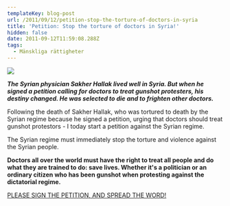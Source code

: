 ```yaml
---
templateKey: blog-post
url: /2011/09/12/petition-stop-the-torture-of-doctors-in-syria
title: 'Petition: Stop the torture of doctors in Syria!'
hidden: false
date: 2011-09-12T11:59:08.288Z
tags:
  - Mänskliga rättigheter
---
```


![](/uploads/hallak_781626c.jpg)

_**The Syrian physician Sakher Hallak lived well in Syria. But when he signed a petition calling for doctors to treat gunshot protesters, his destiny changed. He was selected to die and to frighten other doctors.**_

Following the death of Sakher Hallak, who was tortured to death by the Syrian regime because he signed a petition, urging that doctors should treat gunshot protestors - I today start a petition against the Syrian regime.

The Syrian regime must immediately stop the torture and violence against the Syrian people.

**Doctors all over the world must have the right to treat all people and do what they are trained to do: save lives. Whether it's a politician or an ordinary citizen who has been gunshot when protesting against the dictatorial regime.**

[PLEASE SIGN THE PETITION, AND SPREAD THE WORD!](https://www.change.org/petitions/stop-the-torture-of-doctors-in-syria)
